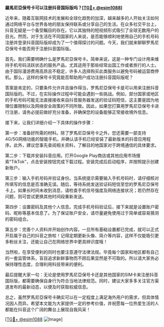 **羅馬尼亞保号卡可以注册抖音国际版吗？[[TG💪+ @esim1088](https://t.me/s/esim1088)]**

近年来，随着互联网技术的发展和全球化趋势的加深，越来越多的人开始关注如何通过网络平台与世界各地的朋友保持联系或分享自己的生活。在众多社交平台上，抖音无疑是一个备受瞩目的存在。它以其独特的短视频形式吸引了全球无数用户的目光。然而，对于生活在不同国家的人来说，是否能够顺利地使用自己的手机号码注册并登录抖音国际版却成为了一个值得探讨的问题。今天，我们就来聊聊罗馬尼亞保号卡能否用于注册抖音国际版。

首先，我们需要明确什么是罗馬尼亞保号卡。简单来说，这是一种专门设计用来维持手机号码活跃状态的服务产品，尤其适用于那些经常出国工作或者旅行的人士。由于国际漫游费用高昂且不稳定，许多人选择购买此类服务以避免号码被运营商停机。那么，这样的保号卡究竟能否帮助用户成功注册抖音国际版呢？

答案是肯定的，只要条件允许并且操作得当，罗馬尼亞保号卡是可以用来注册抖音国际版的。不过，在实际操作过程中可能会遇到一些挑战。例如，部分国家或地区的手机号码可能无法直接接收来自抖音服务器发送的验证码短信，这主要是因为地理位置限制以及网络安全政策的不同所致。因此，如果您打算用罗馬尼亞保号卡进行注册，请务必提前做好充分准备，并确保您的设备能够正常接收境外信息。

接下来，让我们详细介绍一下具体的操作步骤：

第一步：准备好所需的材料。除了罗馬尼亞保号卡之外，您还需要一部支持4G/5G网络功能的智能手机，并确认该手机已经安装了最新版本的抖音应用程序。此外，建议您事先查阅相关资料，了解目的地国家对于跨境通信的具体要求。

第二步：下载并安装抖音应用。打开Google Play商店或其他应用市场搜索“TikTok”，点击安装按钮完成下载过程。安装完成后启动程序，并按照提示创建新账户。

第三步：输入手机号码并验证身份。当系统提示需要输入手机号码时，请仔细核对所填写的信息是否准确无误。随后，等待系统发送验证码短信至您的罗馬尼亞保号卡上。如果长时间未收到消息，请检查手机信号强度及网络连接状况；若仍然存在问题，则可尝试更换其他时间段重新发送。

第四步：设置密码及其他个人信息。完成手机号码验证后，接下来就是设置账户密码、昵称等基本信息了。为了保证账户安全，请尽量避免使用过于简单或容易猜测的密码组合。

第五步：完善个人资料并开始创作内容。一旦所有基础设置都已完成，就可以正式开启属于自己的抖音之旅啦！记得定期更新头像、简介等内容，这样不仅能吸引更多粉丝关注，还能让自己在网络世界中更具辨识度哦！

当然啦，在享受便利的同时也要注意遵守法律法规。毕竟每个国家和地区都有自己的一套监管体系，盲目追求新鲜事物而不顾后果显然是不可取的。所以请大家务必保持理性态度，合理利用科技带来的便利。

最后提醒大家一句：无论是使用罗馬尼亞保号卡还是其他国家的SIM卡来注册抖音国际版，都需要确保自身行为符合当地法律规范。同时，建议大家多多关注官方渠道发布的最新动态，以便及时获取权威信息。

总之，虽然罗馬尼亞保号卡确实可以在一定程度上满足海外用户的需求，但具体情况因人而异。希望本文能为大家提供一定的参考价值，并祝愿每一位热爱生活的人都能在抖音这个广阔的舞台上展现自我风采！ 

[[TG💪+ @esim1088](https://t.me/s/esim1088) ![Image](https://i.postimg.cc/4NQfJmqS/Snipaste-2025-05-13-00-14-12.png)]